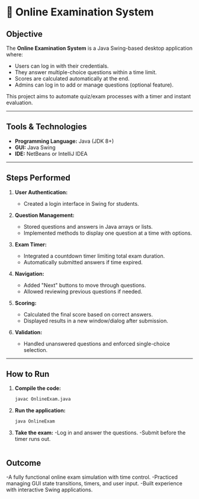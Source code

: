 
# 📝 Online Examination System

## Objective

The **Online Examination System** is a Java Swing-based desktop application where:
- Users can log in with their credentials.
- They answer multiple-choice questions within a time limit.
- Scores are calculated automatically at the end.
- Admins can log in to add or manage questions (optional feature).

This project aims to automate quiz/exam processes with a timer and instant evaluation.

---

## Tools & Technologies

- **Programming Language:** Java (JDK 8+)
- **GUI:** Java Swing
- **IDE:** NetBeans or IntelliJ IDEA

---

## Steps Performed

1. **User Authentication:**
   - Created a login interface in Swing for students.

2. **Question Management:**
   - Stored questions and answers in Java arrays or lists.
   - Implemented methods to display one question at a time with options.

3. **Exam Timer:**
   - Integrated a countdown timer limiting total exam duration.
   - Automatically submitted answers if time expired.

4. **Navigation:**
   - Added "Next" buttons to move through questions.
   - Allowed reviewing previous questions if needed.

5. **Scoring:**
   - Calculated the final score based on correct answers.
   - Displayed results in a new window/dialog after submission.

6. **Validation:**
   - Handled unanswered questions and enforced single-choice selection.

---

## How to Run

1. **Compile the code:**
   ```bash
   javac OnlineExam.java
   ```

2. **Run the application:**
   ```bash
   java OnlineExam
   ```
3. **Take the exam:**
-Log in and answer the questions.
-Submit before the timer runs out.
   ```
## Outcome
-A fully functional online exam simulation with time control.
-Practiced managing GUI state transitions, timers, and user input.
-Built experience with interactive Swing applications.
